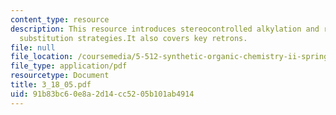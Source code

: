 ```yaml
---
content_type: resource
description: This resource introduces stereocontrolled alkylation and related electrophilic
  substitution strategies.It also covers key retrons.
file: null
file_location: /coursemedia/5-512-synthetic-organic-chemistry-ii-spring-2005/91b83bc60e8a2d14cc5205b101ab4914_3_18_05.pdf
file_type: application/pdf
resourcetype: Document
title: 3_18_05.pdf
uid: 91b83bc6-0e8a-2d14-cc52-05b101ab4914
---
```


